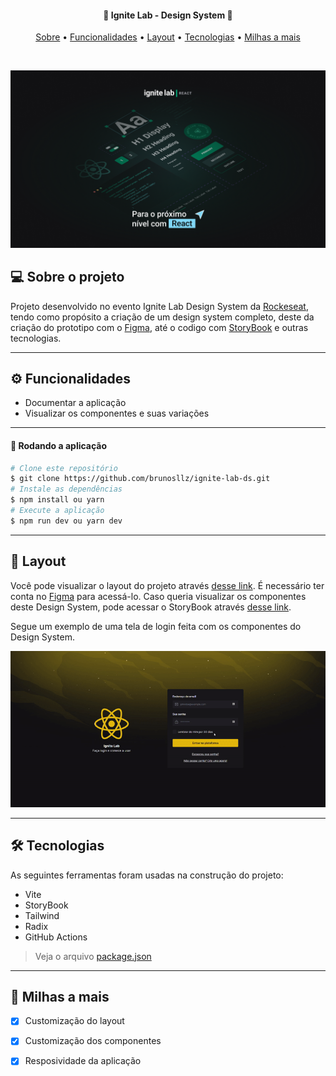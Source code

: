 
<h4 align="center">
 🎨 Ignite Lab -  Design System 🎨
</h4>

<p align="center">
  <a href="#--sobre-o-projeto">Sobre</a> •
  <a href="#-%EF%B8%8F-funcionalidades">Funcionalidades</a> •
  <a href="#--layout">Layout</a> •
  <a href="#--tecnologias">Tecnologias</a> •
  <a href="#--milhas-a-mais">Milhas a mais</a> 
</p>

<br/>

![](https://github.com/brunosllz/ignite-lab-ds/blob/main/src/assets/cover-github.png)

## [](https://github.com/brunosllz/ignite-lab-ds#--sobre-o-projeto) 💻 Sobre o projeto

Projeto desenvolvido no evento Ignite Lab Design System da [Rockeseat](https://www.rocketseat.com.br/), tendo como propósito a criação de um design system completo, deste da criação do prototipo com o [Figma](https://www.figma.com/), até o codigo com [StoryBook](https://storybook.js.org/) e outras tecnologias.

---

## [](https://github.com/brunosllz/ignite-lab-dsb#-%EF%B8%8F-funcionalidades) ⚙️ Funcionalidades

- Documentar a aplicação
- Visualizar os componentes e suas variações

---

#### 🧭 Rodando a aplicação
```bash
# Clone este repositório
$ git clone https://github.com/brunosllz/ignite-lab-ds.git
# Instale as dependências
$ npm install ou yarn
# Execute a aplicação
$ npm run dev ou yarn dev

```

---

## [](https://github.com/brunosllz/ignite-lab-dsb#--layout) 🔖 Layout

Você pode visualizar o layout do projeto através [desse link](https://www.figma.com/file/PHXnoPfz4sK5yq34xXsOQO/Ignite-Lab-Design-System?node-id=0%3A1). É necessário ter conta no [Figma](http://figma.com/) para acessá-lo.
Caso queria visualizar os componentes deste Design System, pode acessar o StoryBook através [desse link](https://brunosllz.github.io/ignite-lab-ds/).

Segue um exemplo de uma tela de login feita com os componentes do Design System.

![GIF](https://github.com/brunosllz/ignite-lab-ds/blob/main/src/assets/example-app.gif)

---

## [](https://github.com/brunosllz/ignite-lab-dsb#--tecnologias) 🛠 Tecnologias

As seguintes ferramentas foram usadas na construção do projeto:

- Vite
- StoryBook
- Tailwind
- Radix
- GitHub Actions

> Veja o arquivo [package.json](https://github.com/brunosllz/ignite-lab-ds/blob/main/package.json)
---

## [](https://github.com/brunosllz/ignite-lab-ds#--milhas-a-mais) 🚀 Milhas a mais 

- [x] Customização do layout
- [x] Customização dos componentes
- [x] Resposividade da aplicação


